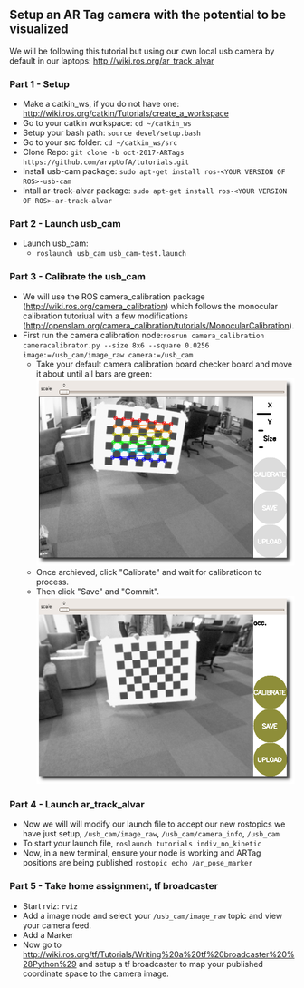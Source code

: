 ## Setup an AR Tag camera with the potential to be visualized

We will be following this tutorial but using our own local usb camera by default in our laptops: 
http://wiki.ros.org/ar_track_alvar

### Part 1 - Setup
- Make a catkin_ws, if you do not have one: http://wiki.ros.org/catkin/Tutorials/create_a_workspace
- Go to your catkin workspace: `cd ~/catkin_ws`
- Setup your bash path: `source devel/setup.bash`
- Go to your src folder: `cd ~/catkin_ws/src`
- Clone Repo: `git clone -b oct-2017-ARTags https://github.com/arvpUofA/tutorials.git`
- Install usb-cam package: `sudo apt-get install ros-<YOUR VERSION OF ROS>-usb-cam`
- Intall ar-track-alvar package: `sudo apt-get install ros-<YOUR VERSION OF ROS>-ar-track-alvar`

### Part 2 - Launch usb_cam
- Launch usb_cam:
  - `roslaunch usb_cam usb_cam-test.launch`

### Part 3 - Calibrate the usb_cam
- We will use the ROS camera_calibration package (http://wiki.ros.org/camera_calibration) which follows the monocular calibration tutoriual with a few modifications (http://openslam.org/camera_calibration/tutorials/MonocularCalibration). 
- First run the camera calibration node:`rosrun camera_calibration cameracalibrator.py --size 8x6 --square 0.0256 image:=/usb_cam/image_raw camera:=/usb_cam`
  - Take your default camera calibration board checker board and move it about until all bars are green:
![Alt text](ar_tag/pictures/mono0.png?raw=true "Camera Calibration")
  - Once archieved, click "Calibrate" and wait for calibratioon to process.
  - Then click "Save" and "Commit".
![Alt text](ar_tag/pictures/mono1.png?raw=true "Camera Calibration")

### Part 4 - Launch ar_track_alvar
- Now we will will modify our launch file to accept our new rostopics we have just setup, `/usb_cam/image_raw`, `/usb_cam/camera_info`, `/usb_cam`
- To start your launch file, `roslaunch tutorials indiv_no_kinetic` 
- Now, in a new terminal, ensure your node is working and ARTag positions are being published `rostopic echo /ar_pose_marker`

### Part 5 - Take home assignment, tf broadcaster
- Start rviz: `rviz`
- Add a image node and select your `/usb_cam/image_raw` topic and view your camera feed.
- Add a Marker
- Now go to http://wiki.ros.org/tf/Tutorials/Writing%20a%20tf%20broadcaster%20%28Python%29 and setup a tf broadcaster to map your published coordinate space to the camera image.
